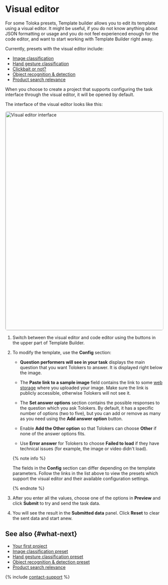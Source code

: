 # Visual editor

For some Toloka presets, Template builder allows you to edit its template using a visual editor. It might be useful, if you do not know anything about JSON formatting or usage and you do not feel experienced enough for the code editor, and want to start working with Template Builder right away.

Currently, presets with the visual editor include:

- [Image classification](https://toloka.yandex.com/requester/new/project?templateId=image_classification)
- [Hand gesture classification](https://toloka.yandex.com/requester/new/project?templateId=videoModeration)
- [Clickbait or not?](https://toloka.yandex.com/requester/new/project?templateId=checkbox_dynamic)
- [Object recognition & detection](https://toloka.yandex.com/requester/new/project?templateId=polygon)
- [Product search relevance](https://toloka.yandex.com/requester/new/project?templateId=categorize)

When you choose to create a project that supports configuring the task interface through the visual editor, it will be opened by default.

The interface of the visual editor looks like this:

<a target="_blank" href="https://yastatic.net/s3/doc-binary/src/toloka/en/template-builder/visual-editor.png"><img src="https://yastatic.net/s3/doc-binary/src/toloka/en/template-builder/visual-editor.png" alt="Visual editor interface" style="border:1px solid #ccc;border-radius:6px;cursor:zoom-in;width:700px;" /></a>

1. Switch between the visual editor and code editor using the buttons in the upper part of Template Builder.

1. To modify the template, use the **Config** section:

    - **Question performers will see in your task** displays the main question that you want Tolokers to answer. It is displayed right below the image.

    - The **Paste link to a sample image** field contains the link to some [web storage](https://toloka.ai/docs/guide/concepts/cloud-storage.html) where you uploaded your image. Make sure the link is publicly accessible, otherwise Tolokers will not see it.

    - The **Set answer options** section contains the possible responses to the question which you ask Tolokers. By default, it has a specific number of options (two to five), but you can add or remove as many as you need using the **Add answer option** button.

    - Enable **Add the Other option** so that Tolokers can choose **Other** if none of the answer options fits.

    - Use **Error answer** for Tolokers to choose **Failed to load** if they have technical issues (for example, the image or video didn't load).

    {% note info %}

    The fields in the **Config** section can differ depending on the template parameters. Follow the links in the list above to view the presets which support the visual editor and their available configuration settings.

    {% endnote %}

1. After you enter all the values, choose one of the options in **Preview** and click **Submit** to try and send the task data.

1. You will see the result in the **Submitted data** panel. Click **Reset** to clear the sent data and start anew.

## See also {#what-next}

- [Your first project](https://toloka.ai/docs/guide/concepts/first-project.html)
- [Image classification preset](templates/image-classification.md)
- [Hand gesture classification preset](templates/video-moderation.md)
- [Object recognition & detection preset](templates/object-recognition.md)
- [Product search relevance](templates/product-search-relevance.md)

{% include [contact-support](_includes/contact-support.md) %}